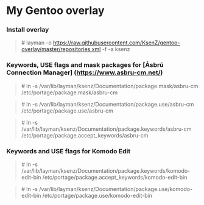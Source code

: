 My Gentoo overlay
==============

### Install overlay ###

> \# layman -o https://raw.githubusercontent.com/KsenZ/gentoo-overlay/master/repositories.xml -f -a ksenz

### Keywords, USE flags and mask packages for [Ásbrú Connection Manager] (https://www.asbru-cm.net/) ###

> \# ln -s /var/lib/layman/ksenz/Documentation/package.mask/asbru-cm /etc/portage/package.mask/asbru-cm

> \# ln -s /var/lib/layman/ksenz/Documentation/package.use/asbru-cm /etc/portage/package.use/asbru-cm

> \# ln -s /var/lib/layman/ksenz/Documentation/package.keywords/asbru-cm /etc/portage/package.accept_keywords/asbru-cm

### Keywords and USE flags for Komodo Edit

> \# ln -s /var/lib/layman/ksenz/Documentation/package.keywords/komodo-edit-bin /etc/portage/package.accept_keywords/komodo-edit-bin

> \# ln -s /var/lib/layman/ksenz/Documentation/package.use/komodo-edit-bin /etc/portage/package.use/komodo-edit-bin
